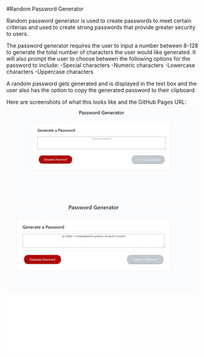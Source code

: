 #Random Password Generator

Random password generator is used to create passwords to meet certain criterias and used to create strong passwords that provide greater security to users.

The password generator requires the user to input a number between 8-128 to generate the total number of characters the user would like generated.  It will also prompt the user to choose between the following options for the password to include:
    -Special characters
    -Numeric characters
    -Lowercase characters
    -Uppercase characters

A random password gets generated and is displayed in the text box and the user also has the option to copy the generated password to their clipboard.

Here are screenshots of what this looks like and the GitHub Pages URL:
![Homework 3 screenshot](./assets/hw3screenshot.png)
![Homework 3 screenshot 2](./assets/hw3screenshot2.png)
![GitHub Pages URL](maixiong29.github.io/homework3/index.html)
